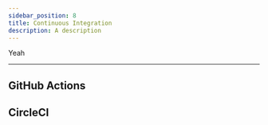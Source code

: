 ```yaml
---
sidebar_position: 8
title: Continuous Integration
description: A description
---
```


Yeah

---

## GitHub Actions

## CircleCI
